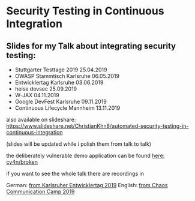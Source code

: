 # Security Testing in Continuous Integration

## Slides for my Talk about integrating security testing:

* Stuttgarter Testtage 2019 25.04.2019
* OWASP Stammtisch Karlsruhe 06.05.2019
* Entwicklertag Karlsruhe 03.06.2019
* heise devsec 25.09.2019
* W-JAX 04.11.2019
* Google DevFest Karlsruhe 09.11.2019
* Continuous Lifecycle Mannheim 13.11.2019

also available on slideshare: https://www.slideshare.net/ChristianKhn8/automated-security-testing-in-continuous-integration

(slides will be updated while i polish them from talk to talk)


the deliberately vulnerable demo application can be found [here: cy4n/broken](https://github.com/cy4n/broken)

if you want to see the whole talk there are recordings in

German: [from Karlsruher Entwicklertag 2019](https://www.youtube.com/watch?v=jdud1En_SOU)
English: [from Chaos Communication Camp 2019](https://media.ccc.de/v/Camp2019-10181-automated_security_testing_for_software_developers_who_dont_know_security) 
